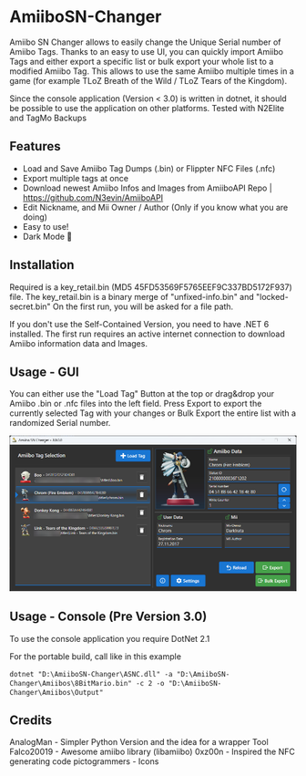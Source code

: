 # AmiiboSN-Changer
Amiibo SN Changer allows to easily change the Unique Serial number of Amiibo Tags. Thanks to an easy to use UI, you can quickly import Amiibo Tags and either export a specific list or bulk export your whole list to a modified Amiibo Tag. This allows to use the same Amiibo multiple times in a game (for example TLoZ Breath of the Wild / TLoZ Tears of the Kingdom).

Since the console application (Version < 3.0) is written in dotnet, it should be possible to use the application on other platforms.
Tested with N2Elite and TagMo Backups

## Features
- Load and Save Amiibo Tag Dumps (.bin) or Flippter NFC Files (.nfc)
- Export multiple tags at once
- Download newest Amiibo Infos and Images from AmiiboAPI Repo | https://github.com/N3evin/AmiiboAPI
- Edit Nickname, and Mii Owner / Author (Only if you know what you are doing)
- Easy to use!
- Dark Mode 🤡

## Installation
Required is a key_retail.bin (MD5 45FD53569F5765EEF9C337BD5172F937) file.
The key_retail.bin is a binary merge of "unfixed-info.bin" and "locked-secret.bin"
On the first run, you will be asked for a file path.

If you don't use the Self-Contained Version, you need to have .NET 6 installed.
The first run requires an active internet connection to download Amiibo information data and Images.

## Usage - GUI
You can either use the "Load Tag" Button at the top or drag&drop your Amiibo .bin or .nfc files into the left field.
Press Export to export the currently selected Tag with your changes or Bulk Export the entire list with a randomized Serial number.

![](Images/asnc-gui.png)

## Usage - Console (Pre Version 3.0)
To use the console application you require DotNet 2.1

For the portable build, call like in this example
```
dotnet "D:\AmiiboSN-Changer\ASNC.dll" -a "D:\AmiiboSN-Changer\Amiibos\8BitMario.bin" -c 2 -o "D:\AmiiboSN-Changer\Amiibos\Output"
```

## Credits
AnalogMan - Simpler Python Version and the idea for a wrapper Tool
Falco20019 - Awesome amiibo library (libamiibo)
0xz00n - Inspired the NFC generating code
pictogrammers - Icons

